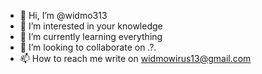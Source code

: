 - 👋 Hi, I’m @widmo313
- 👀 I’m interested in your knowledge
- 🌱 I’m currently learning everything
- 💞️ I’m looking to collaborate on .?.
- 📫 How to reach me write on widmowirus13@gmail.com

<!---
widmo313/widmo313 is a ✨ special ✨ repository because its `README.md` (this file) appears on your GitHub profile.
You can click the Preview link to take a look at your changes.
--->
